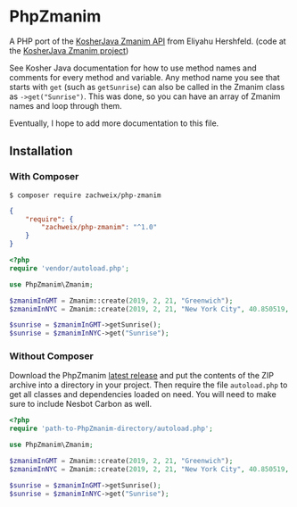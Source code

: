 # PhpZmanim
A PHP port of the [KosherJava Zmanim API](https://kosherjava.com) from Eliyahu Hershfeld. (code at the [KosherJava Zmanim project](https://github.com/KosherJava/zmanim))

See Kosher Java documentation for how to use method names and comments for every method and variable. Any method name you see that starts with `get` (such as `getSunrise`) can also be called in the Zmanim class as `->get("Sunrise")`. This was done, so you can have an array of Zmanim names and loop through them. 

Eventually, I hope to add more documentation to this file.

## Installation

### With Composer

```
$ composer require zachweix/php-zmanim
```

```json
{
    "require": {
        "zachweix/php-zmanim": "^1.0"
    }
}
```

```php
<?php
require 'vendor/autoload.php';

use PhpZmanim\Zmanim;

$zmanimInGMT = Zmanim::create(2019, 2, 21, "Greenwich");
$zmanimInNYC = Zmanim::create(2019, 2, 21, "New York City", 40.850519, -73.929214, 200, "America/New_York");

$sunrise = $zmanimInGMT->getSunrise();
$sunrise = $zmanimInNYC->get("Sunrise");
```

<a name="install-nocomposer"/>

### Without Composer

Download the PhpZmanim [latest release](https://github.com/zachweix/PhpZmanim/releases) and put the contents of the ZIP archive into a directory in your project. Then require the file `autoload.php` to get all classes and dependencies loaded on need. You will need to make sure to include Nesbot Carbon as well.

```php
<?php
require 'path-to-PhpZmanim-directory/autoload.php';

use PhpZmanim\Zmanim;

$zmanimInGMT = Zmanim::create(2019, 2, 21, "Greenwich");
$zmanimInNYC = Zmanim::create(2019, 2, 21, "New York City", 40.850519, -73.929214, 200, "America/New_York");

$sunrise = $zmanimInGMT->getSunrise();
$sunrise = $zmanimInNYC->get("Sunrise");
```
